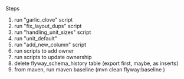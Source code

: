 Steps
1. run "garlic_clove" script
2. run "fix_layout_dups" script
3. run "handling_unit_sizes" script
4. run "unit_default"
5. run "add_new_column" script
6. run scripts to add owner
7. run scripts to update ownership
8. delete flyway_schema_history table (export first, maybe, as inserts)
9. from maven, run maven baseline (mvn clean flyway:baseline )
